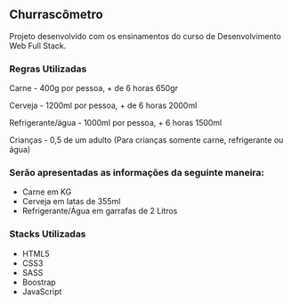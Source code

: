 <h2>Churrascômetro</h2>
<p>Projeto desenvolvido com os ensinamentos do curso de Desenvolvimento Web Full Stack.</p>
<h3>Regras Utilizadas</h3>
<p>Carne - 400g por pessoa, + de 6 horas 650gr</p>
<p>Cerveja - 1200ml por pessoa, + de 6 horas 2000ml</p>
<p>Refrigerante/água - 1000ml por pessoa, + 6 horas 1500ml</p>
<p>Crianças - 0,5 de um adulto (Para crianças somente carne, refrigerante ou água)</p>
<h3>Serão apresentadas as informações da seguinte maneira:</h3>
<ul>
  <li>Carne em KG</li>
  <li>Cerveja em latas de 355ml</li>
  <li>Refrigerante/Água em garrafas de 2 Litros</li>
</ul>
<h3>Stacks Utilizadas</h3>
<ul>
  <li>HTML5</li>
  <li>CSS3</li>
  <li>SASS</li>
  <li>Boostrap</li>
  <li>JavaScript</li>
</ul>
